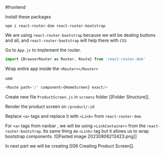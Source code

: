 #frontend

Install these packages
```console
npm i react-router-dom react-router-bootstrap

```

We are using `react-router-bootstrap` because we will be dealing buttons and all, and `react-router-bootstrap` will help there with `CSS`

Go to `App.js` to implement the router.
```javascript
import {BrowserRouter as Router, Route} from 'react-router-dom'
```

Wrap entire app inside the `<Router></Router>`


use
```javascript
<Route path='/' component={HomeScreen} exact/>
```


Create new file `ProductScreen.js` in `screens` folder [[Folder Structure]].

Render the product screen on `/product/:id`

Replace `<a>` tags and replace it with `<Link>` from `react-router-dom`.


For `<a>` tags from navbar , we will be using `<LinkContainer>` from the `react-router-bootstrap`. Its same thing as `<Link>` tag but it allows us to wrap bootstrap components.
![[Pasted image 20230806213423.png]]

 
In next part we will be creating [[06 Creating Product Screen]].